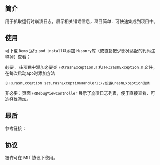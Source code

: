 ## 简介
用于抓取运行时崩溃日志，展示相关错误信息，项目简单，可快速集成到项目中。

## 使用
可下载 `Demo` 运行 `pod install`以添加 `Masonry`库（或直接把少部分适配的代码注释掉）查看；

必要：
往项目中添加必要类 `FRCrashException.h` 和 `FRCrashException.m` 文件，在每次启动app时添加方法

```
[FRCrashException setCrashExceptionHandler];//设置CrashException回调
```

非必要：页面 `FRDebugViewController` 展示了崩溃日志列表，便于直接查看，可选择性添加。

## 最后
参考链接：

## 协议
被许可在 MIT 协议下使用。